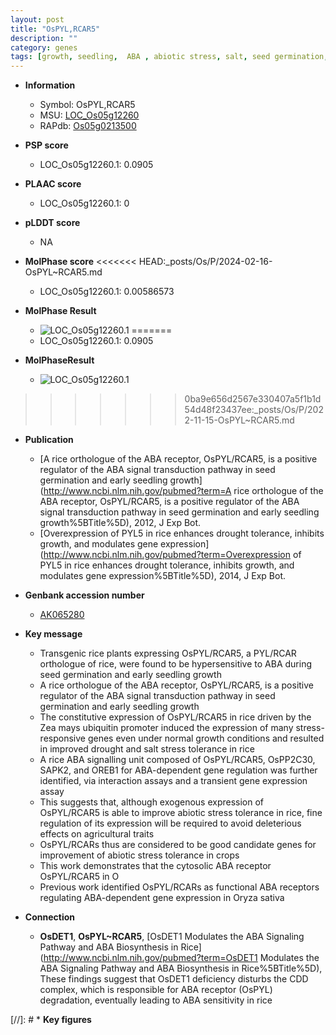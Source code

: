```yaml
---
layout: post
title: "OsPYL,RCAR5"
description: ""
category: genes
tags: [growth, seedling,  ABA , abiotic stress, salt, seed germination, drought, salt stress]
---
```


* **Information**  
    + Symbol: OsPYL,RCAR5  
    + MSU: [LOC_Os05g12260](http://rice.plantbiology.msu.edu/cgi-bin/ORF_infopage.cgi?orf=LOC_Os05g12260)  
    + RAPdb: [Os05g0213500](http://rapdb.dna.affrc.go.jp/viewer/gbrowse_details/irgsp1?name=Os05g0213500)  

* **PSP score**  
    + LOC_Os05g12260.1: 0.0905 

* **PLAAC score**  
    + LOC_Os05g12260.1: 0 

* **pLDDT score**
    + NA


* **MolPhase score**
<<<<<<< HEAD:_posts/Os/P/2024-02-16-OsPYL~RCAR5.md
    + LOC_Os05g12260.1: 0.00586573

* **MolPhase Result**
    + ![LOC_Os05g12260.1](https://304243504.github.io/Pictures/LOC_Os05g/LOC_Os05g12260.1.png)
=======
    + LOC_Os05g12260.1: 0.0905

* **MolPhaseResult**
    + ![LOC_Os05g12260.1](https://ricepsp.github.io/pictures/LOC_Os05g/LOC_Os05g12260.1.png)
>>>>>>> 0ba9e656d2567e330407a5f1b1d54d48f23437ee:_posts/Os/P/2022-11-15-OsPYL~RCAR5.md

* **Publication**  
    + [A rice orthologue of the ABA receptor, OsPYL/RCAR5, is a positive regulator of the ABA signal transduction pathway in seed germination and early seedling growth](http://www.ncbi.nlm.nih.gov/pubmed?term=A rice orthologue of the ABA receptor, OsPYL/RCAR5, is a positive regulator of the ABA signal transduction pathway in seed germination and early seedling growth%5BTitle%5D), 2012, J Exp Bot.
    + [Overexpression of PYL5 in rice enhances drought tolerance, inhibits growth, and modulates gene expression](http://www.ncbi.nlm.nih.gov/pubmed?term=Overexpression of PYL5 in rice enhances drought tolerance, inhibits growth, and modulates gene expression%5BTitle%5D), 2014, J Exp Bot.

* **Genbank accession number**  
    + [AK065280](http://www.ncbi.nlm.nih.gov/nuccore/AK065280)

* **Key message**  
    + Transgenic rice plants expressing OsPYL/RCAR5, a PYL/RCAR orthologue of rice, were found to be hypersensitive to ABA during seed germination and early seedling growth
    + A rice orthologue of the ABA receptor, OsPYL/RCAR5, is a positive regulator of the ABA signal transduction pathway in seed germination and early seedling growth
    + The constitutive expression of OsPYL/RCAR5 in rice driven by the Zea mays ubiquitin promoter induced the expression of many stress-responsive genes even under normal growth conditions and resulted in improved drought and salt stress tolerance in rice
    + A rice ABA signalling unit composed of OsPYL/RCAR5, OsPP2C30, SAPK2, and OREB1 for ABA-dependent gene regulation was further identified, via interaction assays and a transient gene expression assay
    + This suggests that, although exogenous expression of OsPYL/RCAR5 is able to improve abiotic stress tolerance in rice, fine regulation of its expression will be required to avoid deleterious effects on agricultural traits
    + OsPYL/RCARs thus are considered to be good candidate genes for improvement of abiotic stress tolerance in crops
    + This work demonstrates that the cytosolic ABA receptor OsPYL/RCAR5 in O
    + Previous work identified OsPYL/RCARs as functional ABA receptors regulating ABA-dependent gene expression in Oryza sativa

* **Connection**  
    + __OsDET1__, __OsPYL~RCAR5__, [OsDET1 Modulates the ABA Signaling Pathway and ABA Biosynthesis in Rice](http://www.ncbi.nlm.nih.gov/pubmed?term=OsDET1 Modulates the ABA Signaling Pathway and ABA Biosynthesis in Rice%5BTitle%5D), These findings suggest that OsDET1 deficiency disturbs the CDD complex, which is responsible for ABA receptor (OsPYL) degradation, eventually leading to ABA sensitivity in rice

[//]: # * **Key figures**  


